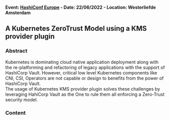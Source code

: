 **Event: [HashiConf Europe](https://www.meetup.com/london-hashicorp-user-group/events/285864430/) - Date: 22/06/2022 - Location: Westerliefde Amsterdam**

## A Kubernetes ZeroTrust Model using a KMS provider plugin

### Abstract
Kubernetes is dominating cloud native application deployment along with the re-platforming and refactoring of legacy applications with the support of HashiCorp Vault. 
However, critical low level Kubernetes components like CNI, CSI, Operators are not capable or design to benefits from the power of HashiCorp Vault.   
The usage of Kubernetes KMS provider plugin solves these challenges by leveraging HahiCorp Vault as the One to rule them all enforcing a Zero-Trust security model.

### Content

